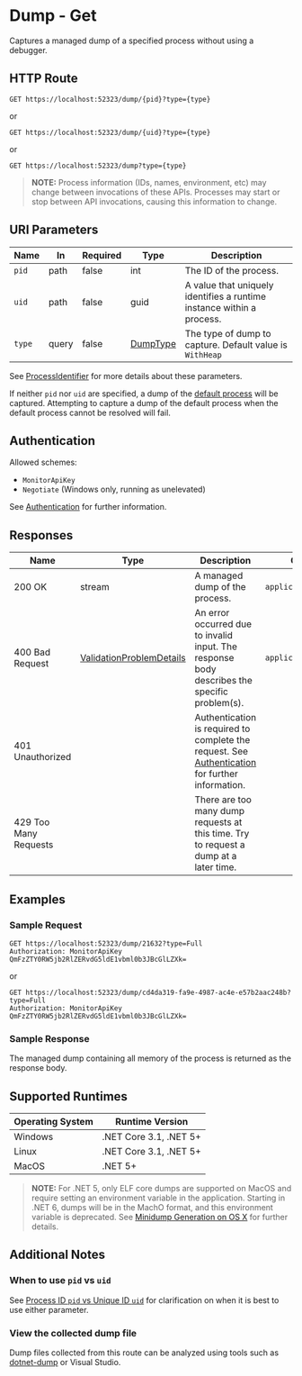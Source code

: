 # Dump - Get

Captures a managed dump of a specified process without using a debugger.

## HTTP Route

```http
GET https://localhost:52323/dump/{pid}?type={type}
```

or 

```http
GET https://localhost:52323/dump/{uid}?type={type}
```

or

```http
GET https://localhost:52323/dump?type={type}
```

> **NOTE:** Process information (IDs, names, environment, etc) may change between invocations of these APIs. Processes may start or stop between API invocations, causing this information to change.

## URI Parameters

| Name | In | Required | Type | Description |
|---|---|---|---|---|
| `pid` | path | false | int | The ID of the process. |
| `uid` | path | false | guid | A value that uniquely identifies a runtime instance within a process. |
| `type` | query | false | [DumpType](definitions.md#DumpType) | The type of dump to capture. Default value is `WithHeap` |

See [ProcessIdentifier](definitions.md#ProcessIdentifier) for more details about these parameters.

If neither `pid` nor `uid` are specified, a dump of the [default process](defaultprocess.md) will be captured. Attempting to capture a dump of the default process when the default process cannot be resolved will fail.

## Authentication

Allowed schemes:
- `MonitorApiKey`
- `Negotiate` (Windows only, running as unelevated)

See [Authentication](./../authentication.md) for further information.

## Responses

| Name | Type | Description | Content Type |
|---|---|---|---|
| 200 OK | stream | A managed dump of the process. | `application/octet-stream` |
| 400 Bad Request | [ValidationProblemDetails](definitions.md#ValidationProblemDetails) | An error occurred due to invalid input. The response body describes the specific problem(s). | `application/problem+json` |
| 401 Unauthorized | | Authentication is required to complete the request. See [Authentication](./../authentication.md) for further information. | |
| 429 Too Many Requests | | There are too many dump requests at this time. Try to request a dump at a later time. | |

## Examples

### Sample Request

```http
GET https://localhost:52323/dump/21632?type=Full
Authorization: MonitorApiKey QmFzZTY0RW5jb2RlZERvdG5ldE1vbml0b3JBcGlLZXk=
```

or

```http
GET https://localhost:52323/dump/cd4da319-fa9e-4987-ac4e-e57b2aac248b?type=Full
Authorization: MonitorApiKey QmFzZTY0RW5jb2RlZERvdG5ldE1vbml0b3JBcGlLZXk=
```

### Sample Response

The managed dump containing all memory of the process is returned as the response body.

## Supported Runtimes

| Operating System | Runtime Version |
|---|---|
| Windows | .NET Core 3.1, .NET 5+ |
| Linux | .NET Core 3.1, .NET 5+ |
| MacOS | .NET 5+ |

> **NOTE:** For .NET 5, only ELF core dumps are supported on MacOS and require setting an environment variable in the application. Starting in .NET 6, dumps will be in the MachO format, and this environment variable is deprecated. See [Minidump Generation on OS X](https://github.com/dotnet/runtime/blob/main/docs/design/coreclr/botr/xplat-minidump-generation.md#os-x) for further details.

## Additional Notes

### When to use `pid` vs `uid`

See [Process ID `pid` vs Unique ID `uid`](pidvsuid.md) for clarification on when it is best to use either parameter.

### View the collected dump file

Dump files collected from this route can be analyzed using tools such as [dotnet-dump](https://docs.microsoft.com/dotnet/core/diagnostics/dotnet-dump) or Visual Studio.